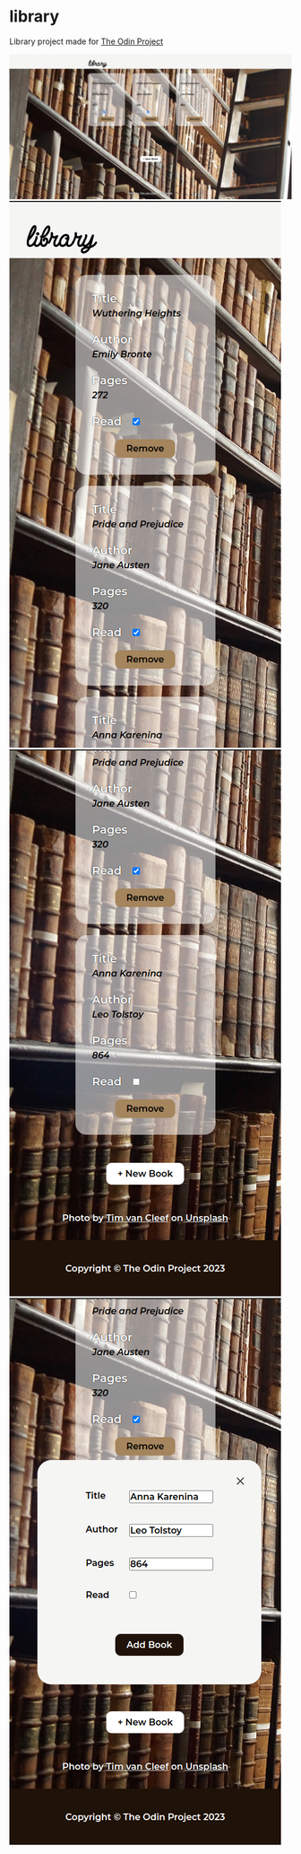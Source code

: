 # library

Library project made for [The Odin Project](https://www.theodinproject.com/)

![Page in desktop view](./pictures/library-1.png "Page in desktop view")
![Page in smaller screen](./pictures/library-2.png "Page in smaller screens")
![Page in smaller screen](./pictures/library-3.png)
![Adding books](./pictures/library-4.png "Adding books")
